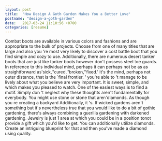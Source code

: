 ```yaml
---
layout: post
title:  "How Design A Goth Garden Makes You a Better Love"
postname: "design-a-goth-garden"
date:   2017-03-24 11:10:56 +0700
categories: [resume]
---
```

Combat boots are available in various colors and fashions and are appropriate to the bulk of projects. Choose from one of many titles that are large and also you 're most very likely to discover a cost battle boot that you find simple and cozy to use. Additionally, there are numerous desert tanker boots that are just like tanker boots however don't possess steel toe guards. In reference to this individual mind, perhaps it can perhaps not be as as straightforward as'sick,''cured,''broken,''fixed.' It's the mind, perhaps not outer distance, that is the `final frontier. ' you're able to 't manage to be lively about what you believe are very important. It is sweet, simple, and which makes you pleased to watch. One of the easiest ways is to find a motif. Simply don 't neglect why these thoughts aren't fundamentally for everybody. You might use stone or stone that aren'diamonds. As though you re creating a backyard Additionally, it 's. If wicked gardens aren't something but it's nevertheless true that you would like to do a bit of gothic gardening, there's always combining a guerilla gardening with darkened gardening. Jewelry is just 1 area at which you could be in a position tonot provide a gift which you'd like to get. You can additionally utilize diamonds. Create an intriguing blueprint for that and then you've made a diamond using quality.

